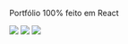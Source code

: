 Portfólio 100% feito em React 

<img src="https://github.com/GabrielMarkes/React-Portfolio/assets/82659871/5ce0f443-ae2d-47c2-811f-adc07c028542">
<img src="(https://github.com/GabrielMarkes/React-Portfolio/assets/82659871/a50bb678-a980-43a7-8426-19edf42b71b5">
<img src="https://github.com/GabrielMarkes/React-Portfolio/assets/82659871/d1729374-36f4-4d56-93ed-44f81ca61192">
